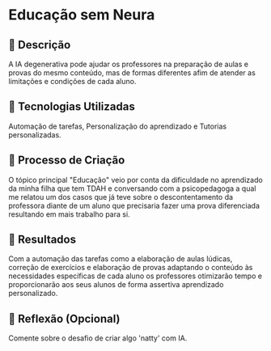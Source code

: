 
# Educação sem Neura

## 📒 Descrição
  A IA degenerativa pode ajudar os professores na preparação de aulas e provas do mesmo conteúdo, mas de formas diferentes afim de atender as limitações e condições de cada aluno.

## 🤖 Tecnologias Utilizadas
  Automação de tarefas, Personalização do aprendizado e Tutorias personalizadas.

## 🧐 Processo de Criação
  O tópico principal "Educação" veio por conta da dificuldade no aprendizado da minha filha que tem TDAH e conversando com a psicopedagoga a qual me relatou um dos casos que já teve sobre o descontentamento da professora diante de um aluno que precisaria fazer uma prova diferenciada resultando em mais trabalho para si.

## 🚀 Resultados
Com a automação das tarefas como a elaboração de aulas lúdicas, correção de exercícios e elaboração de provas adaptando o conteúdo às necessidades específicas de cada aluno os professores otimizarão tempo e proporcionarão aos seus alunos de forma assertiva aprendizado personalizado.

## 💭 Reflexão (Opcional)
Comente sobre o desafio de criar algo 'natty' com IA.
